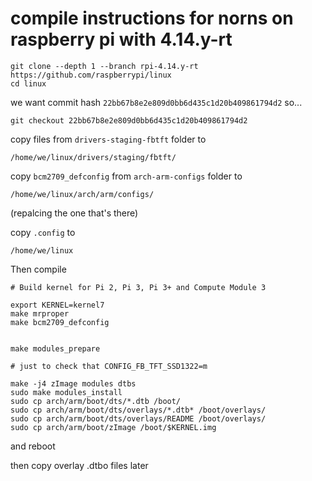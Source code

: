 # compile instructions for norns on raspberry pi with 4.14.y-rt

```
git clone --depth 1 --branch rpi-4.14.y-rt https://github.com/raspberrypi/linux
cd linux
```
we want commit hash `22bb67b8e2e809d0bb6d435c1d20b409861794d2` so...
```
git checkout 22bb67b8e2e809d0bb6d435c1d20b409861794d2
```

copy files from `drivers-staging-fbtft` folder to 

`/home/we/linux/drivers/staging/fbtft/`


copy `bcm2709_defconfig` from `arch-arm-configs` folder to 

`/home/we/linux/arch/arm/configs/`

(repalcing the one that's there)

copy `.config` to

`/home/we/linux`



Then compile

```
# Build kernel for Pi 2, Pi 3, Pi 3+ and Compute Module 3
	
export KERNEL=kernel7
make mrproper
make bcm2709_defconfig 


make modules_prepare

# just to check that CONFIG_FB_TFT_SSD1322=m

make -j4 zImage modules dtbs
sudo make modules_install
sudo cp arch/arm/boot/dts/*.dtb /boot/
sudo cp arch/arm/boot/dts/overlays/*.dtb* /boot/overlays/
sudo cp arch/arm/boot/dts/overlays/README /boot/overlays/
sudo cp arch/arm/boot/zImage /boot/$KERNEL.img

```

and reboot

then copy overlay .dtbo files later
